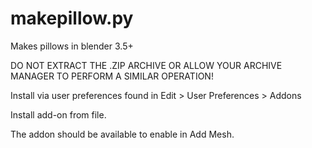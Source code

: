# makepillow.py
Makes pillows in blender 3.5+

DO NOT EXTRACT THE .ZIP ARCHIVE OR ALLOW YOUR ARCHIVE MANAGER TO PERFORM A SIMILAR OPERATION!

Install via user preferences found in Edit > User Preferences > Addons

Install add-on from file. 

The addon should be available to enable in Add Mesh.
